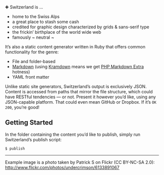 ✚ Switzerland is ...

 - home to the Swiss Alps
 - a great place to stash some cash
 - credited for graphic design characterized by grids & sans-serif type
 - the frickin’ birthplace of the world wide web
 - famously ~ neutral ~

It’s also a static content generator written in Ruby that offers common functionality for the genre:

 - File and folder-based
 - [Markdown][1] (using [Kramdown][2] means we get [PHP Markdown Extra][3] hotness)
 - YAML front matter

Unlike static site generators, Switzerland’s output is exclusively JSON. Content is accessed from paths that mirror the file structure, which could have RESTful tendencies — or not. Present it however you’d like, using any JSON-capable platform. That could even mean GitHub or Dropbox. If it’s `OK 200`, you’re good!


Getting Started
--------------------------------------------------------------------------------

In the folder containing the content you’d like to publish, simply run Switzerland’s publish script:

```
$ publish
```


--------------------------------------------------------------------------------

Example image is a photo taken by Patrick S on Flickr (CC BY-NC-SA 2.0):
http://www.flickr.com/photos/undercrimson/6133891067

[1]: http://daringfireball.net/projects/markdown
[2]: http://kramdown.rubyforge.org
[3]: http://michelf.ca/projects/php-markdown/extra
